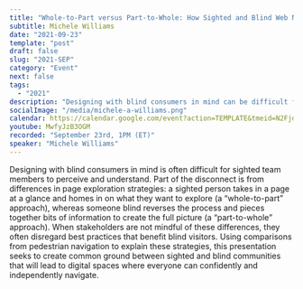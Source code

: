 ```yaml
---
title: "Whole-to-Part versus Part-to-Whole: How Sighted and Blind Web Navigation Differs"
subtitle: Michele Williams
date: "2021-09-23"
template: "post"
draft: false
slug: "2021-SEP"
category: "Event"
next: false
tags:
  - "2021"
description: "Designing with blind consumers in mind can be difficult for sighted team members, often leading to disregarding best practices that benefit blind visitors. To help turn this around, this presentation will break down a key difference in page navigation approaches (“whole-to-part” vs. “part-to-whole”), and explain design and code components that make exploration easier for everyone."
socialImage: "/media/michele-a-williams.png"
calendar: https://calendar.google.com/event?action=TEMPLATE&tmeid=N2FjdXZsNnY1MDNsbWkydWtyNXE1MWkwMnQgYWNjZXNzaWJpbGl0eXRhbGtzQG0&tmsrc=accessibilitytalks%40gmail.com
youtube: MwfyJzB3OGM
recorded: "September 23rd, 1PM (ET)"
speaker: "Michele Williams"
---
```

Designing with blind consumers in mind is often difficult for sighted team members to perceive and understand. Part of the disconnect is from differences in page exploration strategies: a sighted person takes in a page at a glance and homes in on what they want to explore (a “whole-to-part” approach), whereas someone blind reverses the process and pieces together bits of information to create the full picture (a “part-to-whole” approach). When stakeholders are not mindful of these differences, they often disregard best practices that benefit blind visitors. Using comparisons from pedestrian navigation to explain these strategies, this presentation seeks to create common ground between sighted and blind communities that will lead to digital spaces where everyone can confidently and independently navigate.
